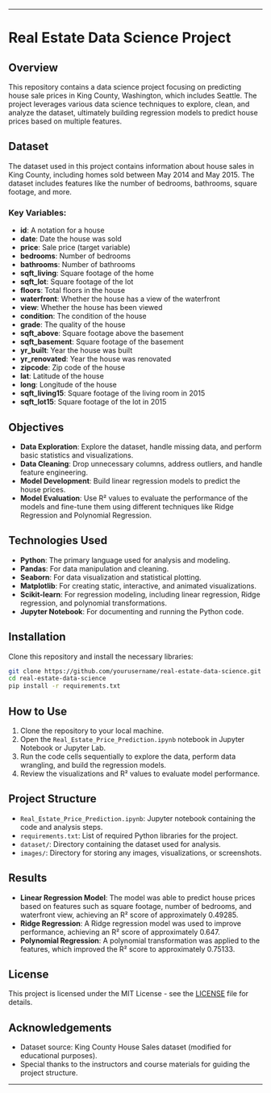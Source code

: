 
---

# Real Estate Data Science Project

## Overview
This repository contains a data science project focusing on predicting house sale prices in King County, Washington, which includes Seattle. The project leverages various data science techniques to explore, clean, and analyze the dataset, ultimately building regression models to predict house prices based on multiple features.

## Dataset
The dataset used in this project contains information about house sales in King County, including homes sold between May 2014 and May 2015. The dataset includes features like the number of bedrooms, bathrooms, square footage, and more.

### Key Variables:
- **id**: A notation for a house
- **date**: Date the house was sold
- **price**: Sale price (target variable)
- **bedrooms**: Number of bedrooms
- **bathrooms**: Number of bathrooms
- **sqft_living**: Square footage of the home
- **sqft_lot**: Square footage of the lot
- **floors**: Total floors in the house
- **waterfront**: Whether the house has a view of the waterfront
- **view**: Whether the house has been viewed
- **condition**: The condition of the house
- **grade**: The quality of the house
- **sqft_above**: Square footage above the basement
- **sqft_basement**: Square footage of the basement
- **yr_built**: Year the house was built
- **yr_renovated**: Year the house was renovated
- **zipcode**: Zip code of the house
- **lat**: Latitude of the house
- **long**: Longitude of the house
- **sqft_living15**: Square footage of the living room in 2015
- **sqft_lot15**: Square footage of the lot in 2015

## Objectives
- **Data Exploration**: Explore the dataset, handle missing data, and perform basic statistics and visualizations.
- **Data Cleaning**: Drop unnecessary columns, address outliers, and handle feature engineering.
- **Model Development**: Build linear regression models to predict the house prices.
- **Model Evaluation**: Use R² values to evaluate the performance of the models and fine-tune them using different techniques like Ridge Regression and Polynomial Regression.

## Technologies Used
- **Python**: The primary language used for analysis and modeling.
- **Pandas**: For data manipulation and cleaning.
- **Seaborn**: For data visualization and statistical plotting.
- **Matplotlib**: For creating static, interactive, and animated visualizations.
- **Scikit-learn**: For regression modeling, including linear regression, Ridge regression, and polynomial transformations.
- **Jupyter Notebook**: For documenting and running the Python code.

## Installation
Clone this repository and install the necessary libraries:

```bash
git clone https://github.com/yourusername/real-estate-data-science.git
cd real-estate-data-science
pip install -r requirements.txt
```

## How to Use
1. Clone the repository to your local machine.
2. Open the `Real_Estate_Price_Prediction.ipynb` notebook in Jupyter Notebook or Jupyter Lab.
3. Run the code cells sequentially to explore the data, perform data wrangling, and build the regression models.
4. Review the visualizations and R² values to evaluate model performance.

## Project Structure
- `Real_Estate_Price_Prediction.ipynb`: Jupyter notebook containing the code and analysis steps.
- `requirements.txt`: List of required Python libraries for the project.
- `dataset/`: Directory containing the dataset used for analysis.
- `images/`: Directory for storing any images, visualizations, or screenshots.

## Results
- **Linear Regression Model**: The model was able to predict house prices based on features such as square footage, number of bedrooms, and waterfront view, achieving an R² score of approximately 0.49285.
- **Ridge Regression**: A Ridge regression model was used to improve performance, achieving an R² score of approximately 0.647.
- **Polynomial Regression**: A polynomial transformation was applied to the features, which improved the R² score to approximately 0.75133.

## License
This project is licensed under the MIT License - see the [LICENSE](LICENSE) file for details.

## Acknowledgements
- Dataset source: King County House Sales dataset (modified for educational purposes).
- Special thanks to the instructors and course materials for guiding the project structure.

---

